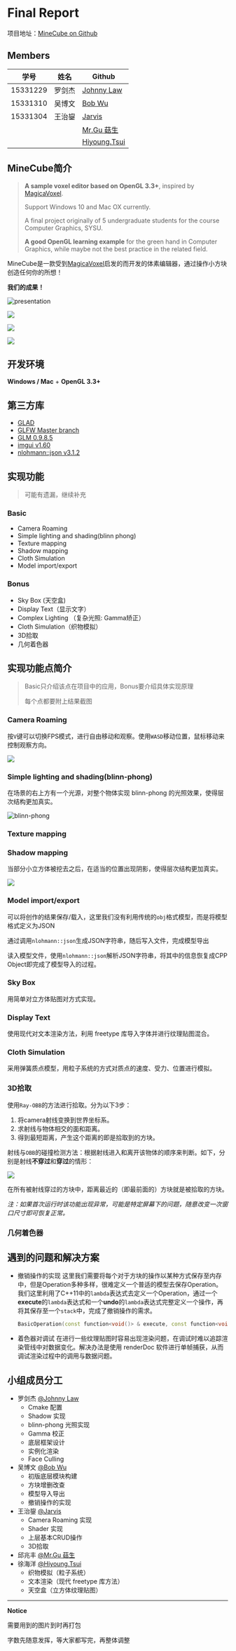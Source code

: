 # Final Report

项目地址：[MineCube on Github](https://github.com/longjj/MineCube)

## Members

| 学号     | 姓名   | Github                                      |
| -------- | ------ | ------------------------------------------- |
| 15331229 | 罗剑杰 | [Johnny Law](https://longjj.com/)           |
| 15331310 | 吴博文 | [Bob Wu](https://github.com/Bowenwu1)       |
| 15331304 | 王治鋆 | [Jarvis](https://github.com/Ace-0)          |
|          |        | [Mr.Gu 菇生](https://github.com/mgsweet)    |
|          |        | [Hiyoung.Tsui](https://github.com/15331335) |



## MineCube简介

> **A sample voxel editor based on OpenGL 3.3+**, inspired by [MagicaVoxel](https://ephtracy.github.io/).
>
> Support Windows 10 and Mac OX currently.
>
> A final project originally of 5 undergraduate students for the course Computer Graphics, SYSU.
>
> **A good OpenGL learning example** for the green hand in Computer Graphics, while maybe not the best practice in the related field.

MineCube是一款受到[MagicaVoxel](https://ephtracy.github.io/)启发的而开发的体素编辑器，通过操作小方块创造任何你的所想！

**我们的成果！**

![presentation](../imgs/demo.gif)

![](../imgs/example/Dinosaur.jpg)

![](../imgs/example/Warrior.jpg)

![](../imgs/example/YellowDuck.jpg)

## 开发环境

**Windows / Mac** + **OpenGL 3.3+**

## 第三方库

- [GLAD](https://github.com/Dav1dde/glad)
- [GLFW Master branch](https://github.com/glfw/glfw)
- [GLM 0.9.8.5](https://github.com/g-truc/glm/releases/tag/0.9.8.5)
- [imgui v1.60](https://github.com/ocornut/imgui/releases/tag/v1.60)
- [nlohmann::json v3.1.2](https://github.com/nlohmann/json/releases/tag/v3.1.2)

## 实现功能

>
>
>可能有遗漏，继续补充
>
>

### Basic

- Camera Roaming
- Simple lighting and shading(blinn phong)
- Texture mapping
- Shadow mapping
- Cloth Simulation
- Model import/export

### Bonus

- Sky Box (天空盒)
- Display Text（显示文字）
- Complex Lighting （复杂光照: Gamma矫正）
- Cloth Simulation（织物模拟）
- 3D拾取
- 几何着色器

## 实现功能点简介

> 
>
> Basic只介绍该点在项目中的应用，Bonus要介绍具体实现原理
>
> 每个点都要附上结果截图
>
> 

### Camera Roaming

按`V`键可以切换FPS模式，进行自由移动和观察。使用`WASD`移动位置，鼠标移动来控制观察方向。

![](https://minecube-1257119828.cos.ap-guangzhou.myqcloud.com/camera-roaming.png)

### Simple lighting and shading(blinn-phong)

在场景的右上方有一个光源，对整个物体实现 blinn-phong 的光照效果，使得层次结构更加真实。

![blinn-phong](http://or5jajfqs.bkt.clouddn.com/MineCube/blinn-phong.jpg)

### Texture mapping





### Shadow mapping

当部分小立方体被挖去之后，在适当的位置出现阴影，使得层次结构更加真实。

![](http://or5jajfqs.bkt.clouddn.com/MineCube/shadow.jpg)



### Model import/export

可以将创作的结果保存/载入，这里我们没有利用传统的`obj`格式模型，而是将模型格式定义为JSON

通过调用`nlohmann::json`生成JSON字符串，随后写入文件，完成模型导出

读入模型文件，使用`nlohmann::json`解析JSON字符串，将其中的信息恢复成CPP Object即完成了模型导入的过程。



### Sky Box 

用简单对立方体贴图对方式实现。



### Display Text

使用现代对文本渲染方法，利用 freetype 库导入字体并进行纹理贴图混合。



### Cloth Simulation

采用弹簧质点模型，用粒子系统的方式对质点的速度、受力、位置进行模拟。




### 3D拾取

使用`Ray-OBB`的方法进行拾取。分为以下3步：

1. 将camera射线变换到世界坐标系。
2. 求射线与物体相交的面和距离。
3. 得到最短距离，产生这个距离的即是拾取到的方块。

射线与`OBB`的碰撞检测方法：根据射线进入和离开该物体的顺序来判断。如下，分别是射线**不穿过**和**穿过**的情形：

![](https://minecube-1257119828.cos.ap-guangzhou.myqcloud.com/picking.png)

在所有被射线穿过的方块中，距离最近的（即最前面的）方块就是被拾取的方块。

*注：如果首次运行时该功能出现异常，可能是特定屏幕下的问题，随意改变一次窗口尺寸即可恢复正常。*



### 几何着色器



## 遇到的问题和解决方案

* 撤销操作的实现
  这里我们需要将每个对于方块的操作以某种方式保存至内存中，但是Operation多种多样，很难定义一个普适的模型去保存Operation。我们这里利用了C++11中的`lambda`表达式去定义一个Operation，通过一个**execute**的`lambda`表达式和一个**undo**的`lambda`表达式完整定义一个操作，再将其保存至一个`stack`中，完成了撤销操作的需求。

  ```Cpp
  BasicOperation(const function<void()> & execute, const function<void()> & undo);
  ```

* 着色器对调试
  在进行一些纹理贴图时容易出现渲染问题，在调试时难以追踪渲染管线中对数据变化。解决办法是使用 renderDoc 软件进行单帧捕获，从而调试渲染过程中的调用与数据问题。



## 小组成员分工

- 罗剑杰 [@Johnny Law](https://longjj.com/)
  - Cmake 配置
  -  Shadow 实现
  -  blinn-phong 光照实现
  - Gamma 校正
  - 底层框架设计 
  - 实例化渲染 
  - Face Culling
- 吴博文 [@Bob Wu](https://github.com/Bowenwu1)
  * 初版底层模块构建
  * 方块增删改查
  * 模型导入导出
  * 撤销操作的实现
- 王治鋆 [@Jarvis](https://github.com/Ace-0)
  - Camera Roaming 实现
  - Shader 实现
  - 上层基本CRUD操作
  - 3D拾取
- 邱兆丰 [@Mr.Gu 菇生](https://github.com/mgsweet)
- 徐海洋 [@Hiyoung.Tsui](https://github.com/15331335)
  * 织物模拟（粒子系统）
  * 文本渲染（现代 freetype 库方法）
  * 天空盒（立方体纹理贴图）

---

**Notice**

需要用到的图片到时再打包

字数先随意发挥，等大家都写完，再整体调整
